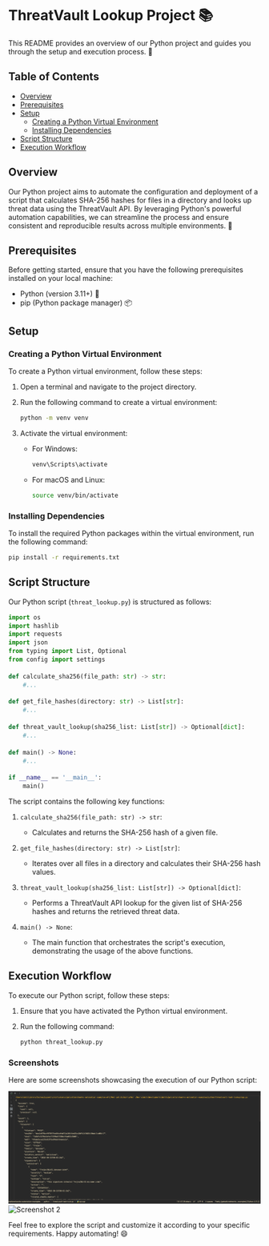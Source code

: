 # ThreatVault Lookup Project 📚

This README provides an overview of our Python project and guides you through the setup and execution process. 🚀

## Table of Contents

- [Overview](#overview)
- [Prerequisites](#prerequisites)
- [Setup](#setup)
  - [Creating a Python Virtual Environment](#creating-a-python-virtual-environment)
  - [Installing Dependencies](#installing-dependencies)
- [Script Structure](#script-structure)
- [Execution Workflow](#execution-workflow)

## Overview

Our Python project aims to automate the configuration and deployment of a script that calculates SHA-256 hashes for files in a directory and looks up threat data using the ThreatVault API. By leveraging Python's powerful automation capabilities, we can streamline the process and ensure consistent and reproducible results across multiple environments. 🎯

## Prerequisites

Before getting started, ensure that you have the following prerequisites installed on your local machine:

- Python (version 3.11+) 🐍
- pip (Python package manager) 📦

## Setup

### Creating a Python Virtual Environment

To create a Python virtual environment, follow these steps:

1. Open a terminal and navigate to the project directory.
2. Run the following command to create a virtual environment:

   ```bash
   python -m venv venv
   ```

3. Activate the virtual environment:

   - For Windows:

     ```bash
     venv\Scripts\activate
     ```

   - For macOS and Linux:

     ```bash
     source venv/bin/activate
     ```

### Installing Dependencies

To install the required Python packages within the virtual environment, run the following command:

```bash
pip install -r requirements.txt
```

## Script Structure

Our Python script (`threat_lookup.py`) is structured as follows:

```python
import os
import hashlib
import requests
import json
from typing import List, Optional
from config import settings

def calculate_sha256(file_path: str) -> str:
    #...

def get_file_hashes(directory: str) -> List[str]:
    #...

def threat_vault_lookup(sha256_list: List[str]) -> Optional[dict]:
    #...

def main() -> None:
    #...

if __name__ == '__main__':
    main()
```

The script contains the following key functions:

1. `calculate_sha256(file_path: str) -> str`:
   - Calculates and returns the SHA-256 hash of a given file.
   
2. `get_file_hashes(directory: str) -> List[str]`:
   - Iterates over all files in a directory and calculates their SHA-256 hash values.
   
3. `threat_vault_lookup(sha256_list: List[str]) -> Optional[dict]`:
   - Performs a ThreatVault API lookup for the given list of SHA-256 hashes and returns the retrieved threat data.
   
4. `main() -> None`:
   - The main function that orchestrates the script's execution, demonstrating the usage of the above functions.

## Execution Workflow

To execute our Python script, follow these steps:

1. Ensure that you have activated the Python virtual environment.
2. Run the following command:

   ```bash
   python threat_lookup.py
   ```

### Screenshots

Here are some screenshots showcasing the execution of our Python script:

![Screenshot 1](screenshots/screenshot1.png)
![Screenshot 2](screenshots/screenshot2.png)

Feel free to explore the script and customize it according to your specific requirements. Happy automating! 😄